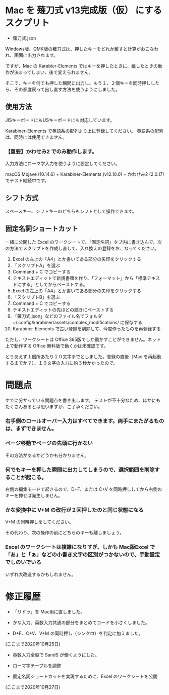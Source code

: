 # Mac を 薙刀式 v13完成版（仮） にするスクプリト

* 薙刀式.json

Windows版、QMK版の薙刀式は、押したキーをどれか離すと計算がおこなわれ、画面に出力されます。

ですが、Mac の Karabier-Elements ではキーを押したときに、離したときの動作が決まってしまい、後で変えられません。

そこで、キーを何でも押した瞬間に出力し、もう１、２個キーを同時押ししたら、その都度戻って出し直す方法を使うようにしました。

## 使用方法

JISキーボードにもUSキーボードにも対応しています。

Karabiner-Elements で英語系の配列より上に登録してください。
英語系の配列は、同時には使用できません。

### 【重要】かわせみ2 でのみ動作します。

入力方法にローマ字入力を使うように設定してください。

macOS Mojave (10.14.6) + Karabiner-Elements (v12.10.0) + かわせみ2 (2.0.17) でテスト継続中です。

## シフト方式

スペースキー、シフトキーのどちらもシフトとして操作できます。

## 固定名詞ショートカット

一緒に公開した Excel のワークシートで、「固定名詞」タブ内に書き込んで、次の方法でスクリプトを作成し直して、入れ換えの登録をおこなってください。

1. Excel の左上の「A4」とか書いてある部分の矢印をクリックする
2. 「スクリプトA」を選ぶ
3. Command + C でコピーする
4. テキストエディットで新規書類を作り、「フォーマット」から「標準テキストにする」としてからペーストする。
5. Excel の左上の「A4」とか書いてある部分の矢印をクリックする
6. 「スクリプトB」を選ぶ
7. Command + C でコピーする
8. テキストエディットの先ほどの続きにペーストする
9. 「薙刀式.json」などのファイル名でフォルダ ~/.config/karabiner/assets/complex_modifications/ に保存する
10. Karabiner-Elements で古い登録を削除して、今度作ったものを再登録する

ただし、ワークシートは Office 365版でしか動かすことができません。ネット上で動作する Office 無料版で動くかは未確認です。

とりあえず１個所あたり１０文字までとしました。登録の直後（Mac を再起動するまでか？）、１０文字の入力に約３秒かかったので。

# 問題点

すでに分かっている問題点を書き出します。
テストが不十分なため、ほかにもたくさんあるとは思いますが、ご了承ください。

### 右手側のロールオーバー入力はすべてできます。両手にまたがるものは、まずできません。

### ページ移動でページの先頭に行かない

その方法があるかどうかも分かりません。

### 何でもキーを押した瞬間に出力してしまうので、選択範囲を削除することが起こる。

右側の編集モードで起きるので、D+F、または C+V を同時押ししてから右側のキーを押せば発生しません。

### かな変換中に V+M の改行が２回押したのと同じ状態になる

V+M の同時押しをしてください。

その代わり、次の操作の前にどちらのキーも離しましょう。

### Excel のワークシートは複雑になりすぎ、しかも Mac版Excel で「あ」と「ぁ」などの小書き文字の区別がつかないので、手動設定でしのいでいる

いずれ大改造するかもしれません。

# 修正履歴

* 「リドゥ」を Mac用に直しました。

* かな入力、英数入力共通の部分をまとめてコードを小さくしました。

* D+F、C+V、V+M の同時押し（シンクロ）を判定に加えました。

(ここまで2020年10月25日)

* 英数入力全般で SandS が働くようにした。

* ローマ字テープルを調整

* 固定名詞ショートカットを実現するために、Excel のワークシートを公開

(ここまで2020年10月27日)
